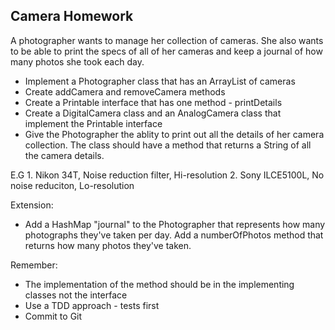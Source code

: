 ## Camera Homework

A photographer wants to manage her collection of cameras. She also wants to be able to print the specs of all of her cameras and keep a journal of how many photos she took each day.

  - Implement a Photographer class that has an ArrayList of cameras
  - Create addCamera and removeCamera methods
  - Create a Printable interface that has one method - printDetails
  - Create a DigitalCamera class and an AnalogCamera class that implement the Printable interface
  - Give the Photographer the ablity to print out all the details of her camera collection. The class should have a method that returns a String of all the camera details.

  E.G
    1. Nikon 34T, Noise reduction filter, Hi-resolution
    2. Sony ILCE5100L, No noise reduciton, Lo-resolution

  Extension:
   -  Add a HashMap "journal" to the Photographer that represents how many photographs they've taken per day. Add a numberOfPhotos method that returns how many photos they've taken.

  Remember:
   - The implementation of the method should be in the implementing classes not the interface
   - Use a TDD approach - tests first
   - Commit to Git
